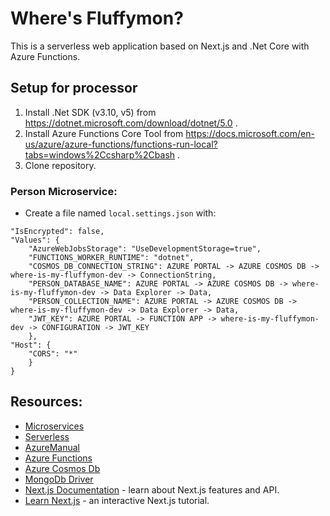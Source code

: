 # Where's Fluffymon?
This is a serverless web application based on Next.js and .Net Core with Azure Functions.

## Setup for processor
1) Install .Net SDK (v3.10, v5) from https://dotnet.microsoft.com/download/dotnet/5.0 .
2) Install Azure Functions Core Tool from https://docs.microsoft.com/en-us/azure/azure-functions/functions-run-local?tabs=windows%2Ccsharp%2Cbash .
3) Clone repository.

### Person Microservice:
- Create a file named `local.settings.json` with:

```{
"IsEncrypted": false,
"Values": {
    "AzureWebJobsStorage": "UseDevelopmentStorage=true",
    "FUNCTIONS_WORKER_RUNTIME": "dotnet",
    "COSMOS_DB_CONNECTION_STRING": AZURE PORTAL -> AZURE COSMOS DB -> where-is-my-fluffymon-dev -> ConnectionString,
    "PERSON_DATABASE_NAME": AZURE PORTAL -> AZURE COSMOS DB -> where-is-my-fluffymon-dev -> Data Explorer -> Data,
    "PERSON_COLLECTION_NAME": AZURE PORTAL -> AZURE COSMOS DB -> where-is-my-fluffymon-dev -> Data Explorer -> Data,
    "JWT_KEY": AZURE PORTAL -> FUNCTION APP -> where-is-my-fluffymon-dev -> CONFIGURATION -> JWT_KEY
    },
"Host": {
    "CORS": "*"
    }
}
```

## Resources:
- [Microservices](https://swagger.io/blog/api-strategy/microservices-apis-and-swagger/)
- [Serverless](https://martinfowler.com/articles/serverless.html)
- [AzureManual](https://docs.microsoft.com/en-us/azure/azure-portal/)
- [Azure Functions](https://docs.microsoft.com/en-us/azure/azure-functions/)
- [Azure Cosmos Db](https://docs.microsoft.com/en-us/azure/cosmos-db/introduction)  
- [MongoDb Driver](https://mongodb.github.io/mongo-csharp-driver/)
- [Next.js Documentation](https://nextjs.org/docs) - learn about Next.js features and API.
- [Learn Next.js](https://nextjs.org/learn) - an interactive Next.js tutorial.



